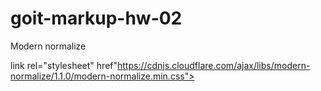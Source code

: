 # goit-markup-hw-02

Modern normalize

link rel="stylesheet" href"https://cdnjs.cloudflare.com/ajax/libs/modern-normalize/1.1.0/modern-normalize.min.css">